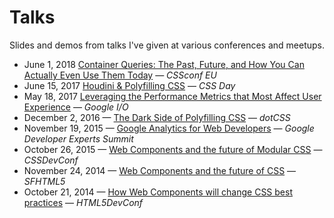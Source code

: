 Talks
=====

Slides and demos from talks I've given at various conferences and meetups.

* June 1, 2018 [Container Queries: The Past, Future, and How You Can Actually Even Use Them Today](https://youtu.be/0wA4CMo9_EU) &mdash; *CSSconf EU*
* June 15, 2017 [Houdini & Polyfilling CSS](https://philipwalton.github.io/talks/2017-06-15/) &mdash; *CSS Day*
* May 18, 2017 [Leveraging the Performance Metrics that Most Affect User Experience](https://developers.google.com/web/updates/2017/06/user-centric-performance-metrics) &mdash; *Google I/O*
* December 2, 2016 &mdash; [The Dark Side of Polyfilling CSS](https://philipwalton.github.io/talks/2016-12-02/) &mdash; *dotCSS*
* November 19, 2015 &mdash; [Google Analytics for Web Developers](https://philipwalton.github.io/talks/2015-11-19/) &mdash; *Google Developer Experts Summit*
* October 26, 2015 &mdash; [Web Components and the future of Modular CSS](https://philipwalton.github.io/talks/2015-10-26/) &mdash; *CSSDevConf*
* November 24, 2014 &mdash; [Web Components and the future of CSS](https://philipwalton.github.io/talks/2014-11-24/) &mdash; *SFHTML5*
* October 21, 2014 &mdash; [How Web Components will change CSS best practices](https://philipwalton.github.io/talks/2014-10-21/) &mdash; *HTML5DevConf*
